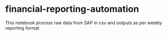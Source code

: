 # financial-reporting-automation
This notebook process raw data from SAP in csv and outputs as per weekly reporting format. 

